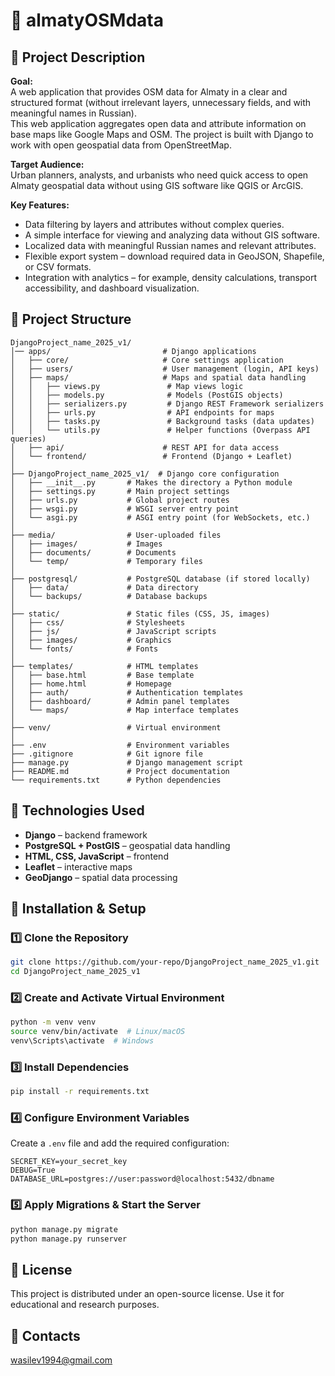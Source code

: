 # 🏩 almatyOSMdata

## 📌 Project Description

**Goal:**  
A web application that provides OSM data for Almaty in a clear and structured format (without irrelevant layers, unnecessary fields, and with meaningful names in Russian).  
This web application aggregates open data and attribute information on base maps like Google Maps and OSM. The project is built with Django to work with open geospatial data from OpenStreetMap.

**Target Audience:**  
Urban planners, analysts, and urbanists who need quick access to open Almaty geospatial data without using GIS software like QGIS or ArcGIS.

**Key Features:**
- Data filtering by layers and attributes without complex queries.
- A simple interface for viewing and analyzing data without GIS software.
- Localized data with meaningful Russian names and relevant attributes.
- Flexible export system – download required data in GeoJSON, Shapefile, or CSV formats.
- Integration with analytics – for example, density calculations, transport accessibility, and dashboard visualization.

## 📂 Project Structure

```plaintext
DjangoProject_name_2025_v1/
│── apps/                         # Django applications
│   ├── core/                     # Core settings application
│   ├── users/                    # User management (login, API keys)
│   ├── maps/                     # Maps and spatial data handling
│   │   ├── views.py               # Map views logic
│   │   ├── models.py              # Models (PostGIS objects)
│   │   ├── serializers.py         # Django REST Framework serializers
│   │   ├── urls.py                # API endpoints for maps
│   │   ├── tasks.py               # Background tasks (data updates)
│   │   └── utils.py               # Helper functions (Overpass API queries)
│   ├── api/                      # REST API for data access
│   └── frontend/                 # Frontend (Django + Leaflet)
│
├── DjangoProject_name_2025_v1/  # Django core configuration
│   ├── __init__.py       # Makes the directory a Python module
│   ├── settings.py       # Main project settings
│   ├── urls.py           # Global project routes
│   ├── wsgi.py           # WSGI server entry point
│   └── asgi.py           # ASGI entry point (for WebSockets, etc.)
│
├── media/                # User-uploaded files
│   ├── images/           # Images
│   ├── documents/        # Documents
│   └── temp/             # Temporary files
│
├── postgresql/           # PostgreSQL database (if stored locally)
│   ├── data/             # Data directory
│   └── backups/          # Database backups
│
├── static/               # Static files (CSS, JS, images)
│   ├── css/              # Stylesheets
│   ├── js/               # JavaScript scripts
│   ├── images/           # Graphics
│   └── fonts/            # Fonts
│
├── templates/            # HTML templates
│   ├── base.html         # Base template
│   ├── home.html         # Homepage
│   ├── auth/             # Authentication templates
│   ├── dashboard/        # Admin panel templates
│   └── maps/             # Map interface templates
│
├── venv/                 # Virtual environment
│
├── .env                  # Environment variables
├── .gitignore            # Git ignore file
├── manage.py             # Django management script
├── README.md             # Project documentation
└── requirements.txt      # Python dependencies
```

## 🔧 Technologies Used
- **Django** – backend framework
- **PostgreSQL + PostGIS** – geospatial data handling
- **HTML, CSS, JavaScript** – frontend
- **Leaflet** – interactive maps
- **GeoDjango** – spatial data processing

## 🚀 Installation & Setup

### 1️⃣ Clone the Repository
```sh
git clone https://github.com/your-repo/DjangoProject_name_2025_v1.git
cd DjangoProject_name_2025_v1
```

### 2️⃣ Create and Activate Virtual Environment
```sh
python -m venv venv
source venv/bin/activate  # Linux/macOS
venv\Scripts\activate  # Windows
```

### 3️⃣ Install Dependencies
```sh
pip install -r requirements.txt
```

### 4️⃣ Configure Environment Variables
Create a `.env` file and add the required configuration:
```
SECRET_KEY=your_secret_key
DEBUG=True
DATABASE_URL=postgres://user:password@localhost:5432/dbname
```

### 5️⃣ Apply Migrations & Start the Server
```sh
python manage.py migrate
python manage.py runserver
```

## 🐝 License
This project is distributed under an open-source license. Use it for educational and research purposes.

## 💎 Contacts
wasilev1994@gmail.com
